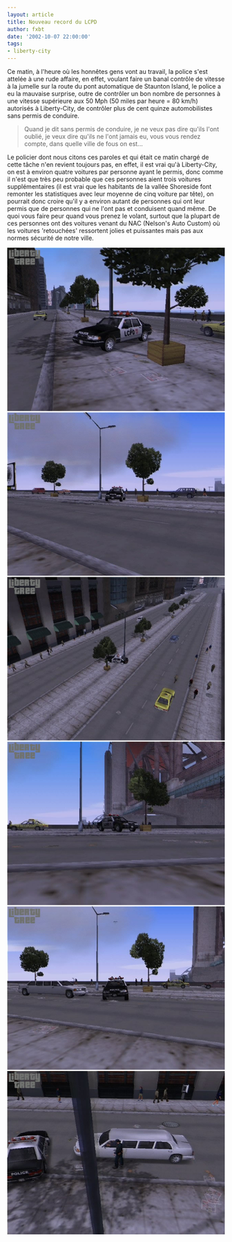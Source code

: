 ```yaml
---
layout: article
title: Nouveau record du LCPD
author: fxbt
date: '2002-10-07 22:00:00'
tags:
- liberty-city
---
```


Ce matin, à l'heure où les honnêtes gens vont au travail, la police s'est attelée à une rude affaire, en effet, voulant faire un banal contrôle de vitesse à la jumelle sur la route du pont automatique de Staunton Island, le police a eu la mauvaise surprise, outre de contrôler un bon nombre de personnes à une vitesse supérieure aux 50 Mph (50 miles par heure = 80 km/h) autorisés à Liberty-City, de contrôler plus de cent quinze automobilistes sans permis de conduire.

> Quand je dit sans permis de conduire, je ne veux pas dire qu'ils l'ont oublié, je veux dire qu'ils ne l'ont jamais eu, vous vous rendez compte, dans quelle ville de fous on est...

Le policier dont nous citons ces paroles et qui était ce matin chargé de cette tâche n'en revient toujours pas, en effet, il est vrai qu'à Liberty-City, on est à environ quatre voitures par personne ayant le permis, donc comme il n'est que très peu probable que ces personnes aient trois voitures supplémentaires (il est vrai que les habitants de la vallée Shoreside font remonter les statistiques avec leur moyenne de cinq voiture par tête), on pourrait donc croire qu'il y a environ autant de personnes qui ont leur permis que de personnes qui ne l'ont pas et conduisent quand même. De quoi vous faire peur quand vous prenez le volant, surtout que la plupart de ces personnes ont des voitures venant du NAC (Nelson's Auto Custom) où les voitures 'retouchées' ressortent jolies et puissantes mais pas aux normes sécurité de notre ville.

![](/content/images/v1/user21/record_01.jpg)
![](/content/images/v1/user21/record_02.jpg)
![](/content/images/v1/user21/record_03.jpg)
![](/content/images/v1/user21/record_04.jpg)
![](/content/images/v1/user21/record_05.jpg)
![](/content/images/v1/user21/record_06.jpg)

<!--kg-card-end: markdown-->
